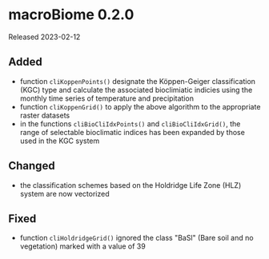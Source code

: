 # macroBiome 0.2.0

Released 2023-02-12

## Added

-   function `cliKoppenPoints()` designate the Köppen-Geiger classification (KGC) type and calculate the associated bioclimiatic indicies using the monthly time series of temperature and precipitation
-   function `cliKoppenGrid()` to apply the above algorithm to the appropriate raster datasets
-   in the functions `cliBioCliIdxPoints()` and `cliBioCliIdxGrid()`, the range of selectable bioclimatic indices has been expanded by those used in the KGC system

## Changed

-   the classification schemes based on the Holdridge Life Zone (HLZ) system are now vectorized

## Fixed

-   function `cliHoldridgeGrid()` ignored the class "BaSl" (Bare soil and no vegetation) marked with a value of 39
